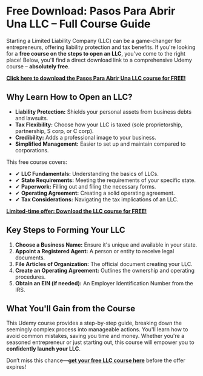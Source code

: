 # Free Download: Pasos Para Abrir Una LLC – Full Course Guide

Starting a Limited Liability Company (LLC) can be a game-changer for entrepreneurs, offering liability protection and tax benefits. If you're looking for a **free course on the steps to open an LLC**, you've come to the right place! Below, you'll find a direct download link to a comprehensive Udemy course – **absolutely free**.

[**Click here to download the Pasos Para Abrir Una LLC course for FREE!**](https://udemywork.com/pasos-para-abrir-una-llc)

## Why Learn How to Open an LLC?

*   **Liability Protection:** Shields your personal assets from business debts and lawsuits.
*   **Tax Flexibility:** Choose how your LLC is taxed (sole proprietorship, partnership, S corp, or C corp).
*   **Credibility:** Adds a professional image to your business.
*   **Simplified Management:** Easier to set up and maintain compared to corporations.

This free course covers:

*   ✔ **LLC Fundamentals:** Understanding the basics of LLCs.
*   ✔ **State Requirements:** Meeting the requirements of your specific state.
*   ✔ **Paperwork:** Filling out and filing the necessary forms.
*   ✔ **Operating Agreement:** Creating a solid operating agreement.
*   ✔ **Tax Considerations:** Navigating the tax implications of an LLC.

[**Limited-time offer: Download the LLC course for FREE!**](https://udemywork.com/pasos-para-abrir-una-llc)

## Key Steps to Forming Your LLC

1.  **Choose a Business Name:** Ensure it's unique and available in your state.
2.  **Appoint a Registered Agent:** A person or entity to receive legal documents.
3.  **File Articles of Organization:** The official document creating your LLC.
4.  **Create an Operating Agreement:** Outlines the ownership and operating procedures.
5.  **Obtain an EIN (if needed):** An Employer Identification Number from the IRS.

## What You'll Gain from the Course

This Udemy course provides a step-by-step guide, breaking down the seemingly complex process into manageable actions. You'll learn how to avoid common mistakes, saving you time and money. Whether you're a seasoned entrepreneur or just starting out, this course will empower you to **confidently launch your LLC**.

Don’t miss this chance—**[get your free LLC course here](https://udemywork.com/pasos-para-abrir-una-llc)** before the offer expires!
